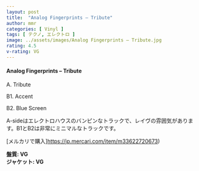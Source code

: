 ```yaml
---
layout: post
title:  "Analog Fingerprints – Tribute"
author: mmr
categories: [ Vinyl ]
tags: [ テクノ, エレクトロ ]
image: ../assets/images/Analog Fingerprints – Tribute.jpg
rating: 4.5
v-rating: VG
---
```


#### Analog Fingerprints – Tribute

A. Tribute

B1. Accent

B2. Blue Screen

A-sideはエレクトロハウスのバンピンなトラックで、レイヴの雰囲気があります。B1とB2は非常にミニマルなトラックです。

[メルカリで購入]https://jp.mercari.com/item/m33622720673)


<div class="mt-4 mb-4 d-flex align-items-center">
<strong class="mr-1">盤質: VG</strong>
</div>
<div class="mt-4 mb-4 d-flex align-items-center">
<strong class="mr-1">ジャケット: VG</strong>
</div>
